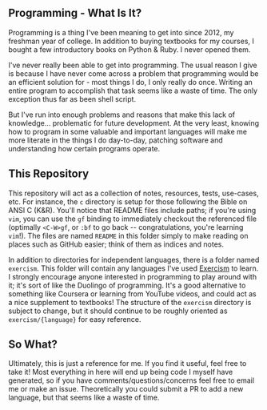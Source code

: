 ## Programming - What Is It?

Programming is a thing I've been meaning to get into since 2012, my freshman
year of college. In addition to buying textbooks for my courses, I bought a few
introductory books on Python & Ruby. I never opened them.

I've never really been able to get into programming. The usual reason I give is
because I have never come across a problem that programming would be an
efficient solution for - most things I do, I only really do once. Writing an
entire program to accomplish that task seems like a waste of time. The only
exception thus far as been shell script.

But I've run into enough problems and reasons that make this lack of
knowledge... problematic for future development. At the very least, knowing how
to program in some valuable and important languages will make me more literate
in the things I do day-to-day, patching software and understanding how certain
programs operate.

## This Repository

This repository will act as a collection of notes, resources, tests, use-cases,
etc. For instance, the `c` directory is setup for those following the Bible on
ANSI C (K&R). You'll notice that README files include paths; if you're using
`vim`, you can use the `gf` binding to immediately checkout the referenced
file (optimally `<C-W>gf`, or `:bf` to go back -- congratulations, you're learning
`vim`!). The files are named `README` in this folder simply to make reading on
places such as GitHub easier; think of them as indices and notes.

In addition to directories for independent languages, there is a folder named
`exercism`. This folder will contain any languages I've used
[Exercism](https://exercism.org) to learn. I strongly encourage anyone
interested in programming to play around with it; it's sort of like the Duolingo
of programming. It's a good alternative to something like Coursera or learning
from YouTube videos, and could act as a nice supplement to textbooks! The
structure of the `exercism` directory is subject to change, but it should
continue to be roughly oriented as `exercism/{language}` for easy reference.

## So What?

Ultimately, this is just a reference for me. If you find it useful, feel free to
take it! Most everything in here will end up being code I myself have generated,
so if you have comments/questions/concerns feel free to email me or make an
issue. Theoretically you could submit a PR to add a new language, but that seems
like a waste of time.

